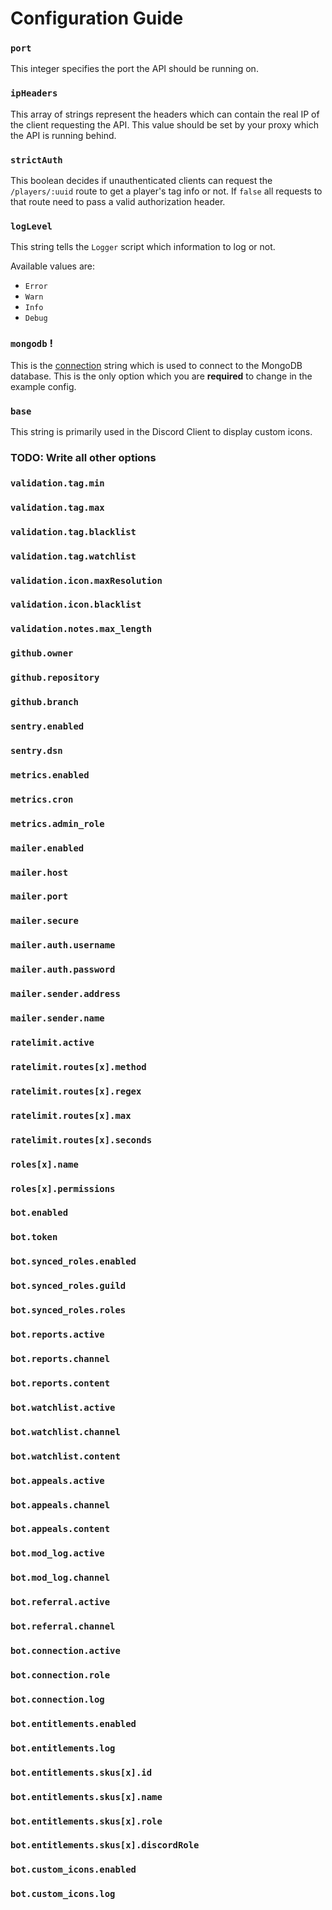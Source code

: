 # Configuration Guide

### `port`
This integer specifies the port the API should be running on.

### `ipHeaders`
This array of strings represent the headers which can contain the real IP of the client requesting the API. This value should be set by your proxy which the API is running behind.

### `strictAuth`
This boolean decides if unauthenticated clients can request the `/players/:uuid` route to get a player's tag info or not. If `false` all requests to that route need to pass a valid authorization header.

### `logLevel`
This string tells the `Logger` script which information to log or not.

Available values are:

- `Error`
- `Warn`
- `Info`
- `Debug`

### `mongodb` **!**
This is the <a href="https://www.mongodb.com/docs/manual/reference/connection-string/" target="_blank">connection</a> string which is used to connect to the MongoDB database. This is the only option which you are **required** to change in the example config.

### `base`
This string is primarily used in the Discord Client to display custom icons.

### TODO: Write all other options

### `validation.tag.min`
### `validation.tag.max`
### `validation.tag.blacklist`
### `validation.tag.watchlist`
### `validation.icon.maxResolution`
### `validation.icon.blacklist`
### `validation.notes.max_length`
### `github.owner`
### `github.repository`
### `github.branch`
### `sentry.enabled`
### `sentry.dsn`
### `metrics.enabled`
### `metrics.cron`
### `metrics.admin_role`
### `mailer.enabled`
### `mailer.host`
### `mailer.port`
### `mailer.secure`
### `mailer.auth.username`
### `mailer.auth.password`
### `mailer.sender.address`
### `mailer.sender.name`
### `ratelimit.active`
### `ratelimit.routes[x].method`
### `ratelimit.routes[x].regex`
### `ratelimit.routes[x].max`
### `ratelimit.routes[x].seconds`
### `roles[x].name`
### `roles[x].permissions`
### `bot.enabled`
### `bot.token`
### `bot.synced_roles.enabled`
### `bot.synced_roles.guild`
### `bot.synced_roles.roles`
### `bot.reports.active`
### `bot.reports.channel`
### `bot.reports.content`
### `bot.watchlist.active`
### `bot.watchlist.channel`
### `bot.watchlist.content`
### `bot.appeals.active`
### `bot.appeals.channel`
### `bot.appeals.content`
### `bot.mod_log.active`
### `bot.mod_log.channel`
### `bot.referral.active`
### `bot.referral.channel`
### `bot.connection.active`
### `bot.connection.role`
### `bot.connection.log`
### `bot.entitlements.enabled`
### `bot.entitlements.log`
### `bot.entitlements.skus[x].id`
### `bot.entitlements.skus[x].name`
### `bot.entitlements.skus[x].role`
### `bot.entitlements.skus[x].discordRole`
### `bot.custom_icons.enabled`
### `bot.custom_icons.log`